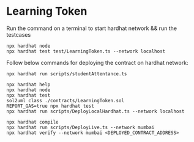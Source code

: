 # Learning Token

Run the command on a terminal to start hardhat network && run the testcases

```
npx hardhat node
npx hardhat test test/LearningToken.ts --network localhost
```

Follow below commands for deploying the contract on hardhat network:

```
npx hardhat run scripts/studentAttentance.ts
```

```shell
npx hardhat help
npx hardhat node
npx hardhat test
sol2uml class ./contracts/LearningToken.sol
REPORT_GAS=true npx hardhat test
npx hardhat run scripts/DeployLocalHardhat.ts --network localhost
```

```shell
npx hardhat compile
npx hardhat run scripts/DeployLive.ts --network mumbai
npx hardhat verify --network mumbai <DEPLOYED_CONTRACT_ADDRESS>
```

